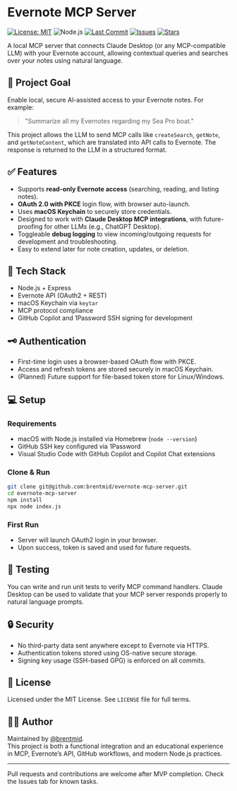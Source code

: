# Evernote MCP Server

[![License: MIT](https://img.shields.io/badge/License-MIT-green.svg)](https://opensource.org/licenses/MIT)
![Node.js](https://img.shields.io/badge/node-%3E=18.0.0-brightgreen)
[![Last Commit](https://img.shields.io/github/last-commit/brentmid/evernote-mcp-server)](https://github.com/brentmid/evernote-mcp-server/commits/main)
[![Issues](https://img.shields.io/github/issues/brentmid/evernote-mcp-server)](https://github.com/brentmid/evernote-mcp-server/issues)
[![Stars](https://img.shields.io/github/stars/brentmid/evernote-mcp-server?style=social)](https://github.com/brentmid/evernote-mcp-server/stargazers)

A local MCP server that connects Claude Desktop (or any MCP-compatible LLM) with your Evernote account, allowing contextual queries and searches over your notes using natural language.

## 🎯 Project Goal

Enable local, secure AI-assisted access to your Evernote notes. For example:

> "Summarize all my Evernotes regarding my Sea Pro boat."

This project allows the LLM to send MCP calls like `createSearch`, `getNote`, and `getNoteContent`, which are translated into API calls to Evernote. The response is returned to the LLM in a structured format.

## ✅ Features

- Supports **read-only Evernote access** (searching, reading, and listing notes).
- **OAuth 2.0 with PKCE** login flow, with browser auto-launch.
- Uses **macOS Keychain** to securely store credentials.
- Designed to work with **Claude Desktop MCP integrations**, with future-proofing for other LLMs (e.g., ChatGPT Desktop).
- Toggleable **debug logging** to view incoming/outgoing requests for development and troubleshooting.
- Easy to extend later for note creation, updates, or deletion.

## 🧰 Tech Stack

- Node.js + Express
- Evernote API (OAuth2 + REST)
- macOS Keychain via `keytar`
- MCP protocol compliance
- GitHub Copilot and 1Password SSH signing for development

## 🗝️ Authentication

- First-time login uses a browser-based OAuth flow with PKCE.
- Access and refresh tokens are stored securely in macOS Keychain.
- (Planned) Future support for file-based token store for Linux/Windows.

## 💻 Setup

### Requirements

- macOS with Node.js installed via Homebrew (`node --version`)
- GitHub SSH key configured via 1Password
- Visual Studio Code with GitHub Copilot and Copilot Chat extensions

### Clone & Run

```bash
git clone git@github.com:brentmid/evernote-mcp-server.git
cd evernote-mcp-server
npm install
npx node index.js
```

### First Run

- Server will launch OAuth2 login in your browser.
- Upon success, token is saved and used for future requests.

## 🧪 Testing

You can write and run unit tests to verify MCP command handlers. Claude Desktop can be used to validate that your MCP server responds properly to natural language prompts.

## 🔒 Security

- No third-party data sent anywhere except to Evernote via HTTPS.
- Authentication tokens stored using OS-native secure storage.
- Signing key usage (SSH-based GPG) is enforced on all commits.

## 📄 License

Licensed under the MIT License. See `LICENSE` file for full terms.

## 🙋‍♂️ Author

Maintained by [@brentmid](https://github.com/brentmid).  
This project is both a functional integration and an educational experience in MCP, Evernote’s API, GitHub workflows, and modern Node.js practices.

---

Pull requests and contributions are welcome after MVP completion. Check the Issues tab for known tasks.